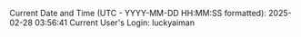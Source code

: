 Current Date and Time (UTC - YYYY-MM-DD HH:MM:SS formatted): 2025-02-28 03:56:41
Current User's Login: luckyaiman
